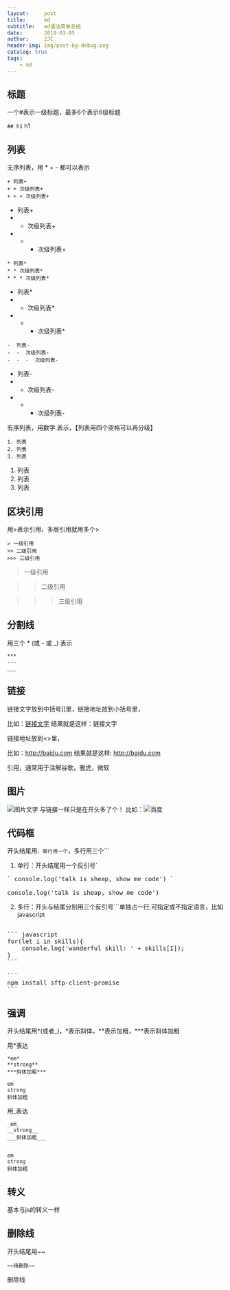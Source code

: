 ```yaml
---
layout:     post
title:      md
subtitle:   md语法简单总结
date:       2019-03-05
author:     ZJC
header-img: img/post-bg-debug.png
catalog: true
tags:
    - md
---
```


## 标题


一个#表示一级标题，最多6个表示6级标题

` ## h1 `
h1

## 列表


无序列表，用  *   +  -  都可以表示

```
+ 列表+ 
+ + 次级列表+ 
+ + + 次级列表+ 
```

+ 列表+ 
+ + 次级列表+ 
+ + + 次级列表+ 

```
* 列表*
* * 次级列表*
* * * 次级列表*
```

* 列表*
* * 次级列表*
* * * 次级列表*

```
-  列表- 
-  -  次级列表- 
-  -  -  次级列表- 
```
-  列表- 
-  -  次级列表- 
-  -  -  次级列表- 


有序列表，用数字.表示，【列表用四个空格可以再分级】
```
1. 列表
2. 列表
3. 列表
```

1. 列表
2. 列表
3. 列表

## 区块引用


用>表示引用，多层引用就用多个>
```
> 一级引用
>> 二级引用
>>> 三级引用
```
> 一级引用

>> 二级引用

>>> 三级引用





## 分割线



用三个  * (或 -  或  _)  表示
```
***
---
___

```


## 链接


链接文字放到中括号[]里，链接地址放到小括号里，

比如：[链接文字](http://baidu.com)   结果就是这样：链接文字

链接地址放到<>里，

比如：<http://baidu.com> 结果就是这样: http://baidu.com

引用，通常用于注解谷歌，雅虎，微软



## 图片


![图片文字](url)
与链接一样只是在开头多了个！
比如：![百度](http://baidu.com/....)


## 代码框


开头结尾用`，单行用一个`，多行用三个```
1. 单行：开头结尾用一个反引号`
<pre>
` console.log('talk is sheap, show me code') `

console.log('talk is sheap, show me code')
</pre>

2. 多行：开头与结尾分别用三个反引号\```单独占一行,可指定或不指定语言，比如javascript

<pre>

``` javascript
for(let i in skills){
    console.log('wanderful skill: ' + skills[I]);
}
```

```
npm install sftp-client-promise
```
</pre>

## 强调



开头结尾用*(或者_)，*表示斜体，**表示加粗，***表示斜体加粗

用*表达

```
*em*
**strong**
***斜体加粗***

em
strong
斜体加粗
```
用_表达

```
_em_
__strong__
___斜体加粗___


em
strong
斜体加粗
```
## 转义


基本与js的转义一样

## 删除线


开头结尾用~~

```
~~待删除~~
```

删除线
